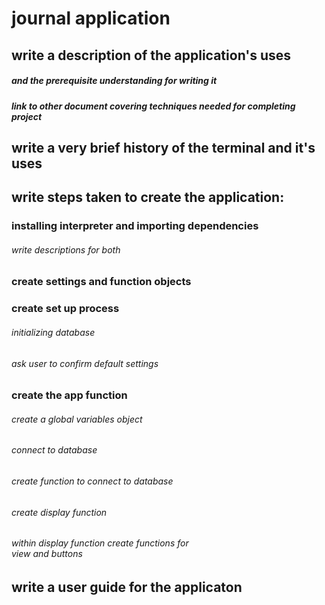# journal application
## write a description of the application's uses
##### and the prerequisite understanding for writing it
##### link to other document covering techniques needed for completing project
## write a very brief history of the terminal and it's uses
## write steps taken to create the application:
### installing interpreter and importing dependencies
###### write descriptions for both
### create settings and function objects
### create set up process 
###### initializing database
###### ask user to confirm default settings
### create the app function
###### create a global variables object
###### connect to database
###### create function to connect to database
###### create display function
###### within display function create functions for <br/>view and buttons

## write a user guide for the applicaton


